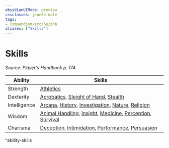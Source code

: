 ```yaml
---
obsidianUIMode: preview
cssclasses: json5e-note
tags:
- compendium/src/5e/phb
aliases: ["Skills"]
---
```

# Skills
*Source: Player's Handbook p. 174* 

| Ability | Skills |
|---------|--------|
| Strength | [Athletics](rules/skills.md#Athletics) |
| Dexterity | [Acrobatics](rules/skills.md#Acrobatics), [Sleight of Hand](rules/skills.md#Sleight%20of%20Hand), [Stealth](rules/skills.md#Stealth) |
| Intelligence | [Arcana](rules/skills.md#Arcana), [History](rules/skills.md#History), [Investigation](rules/skills.md#Investigation), [Nature](rules/skills.md#Nature), [Religion](rules/skills.md#Religion) |
| Wisdom | [Animal Handling](rules/skills.md#Animal%20Handling), [Insight](rules/skills.md#Insight), [Medicine](rules/skills.md#Medicine), [Perception](rules/skills.md#Perception), [Survival](rules/skills.md#Survival) |
| Charisma | [Deception](rules/skills.md#Deception), [Intimidation](rules/skills.md#Intimidation), [Performance](rules/skills.md#Performance), [Persuasion](rules/skills.md#Persuasion) |
^ability-skills
